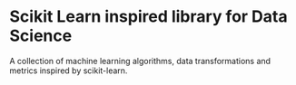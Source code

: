 # Scikit Learn inspired library for Data Science
A collection of machine learning algorithms, data transformations and metrics inspired by scikit-learn.
